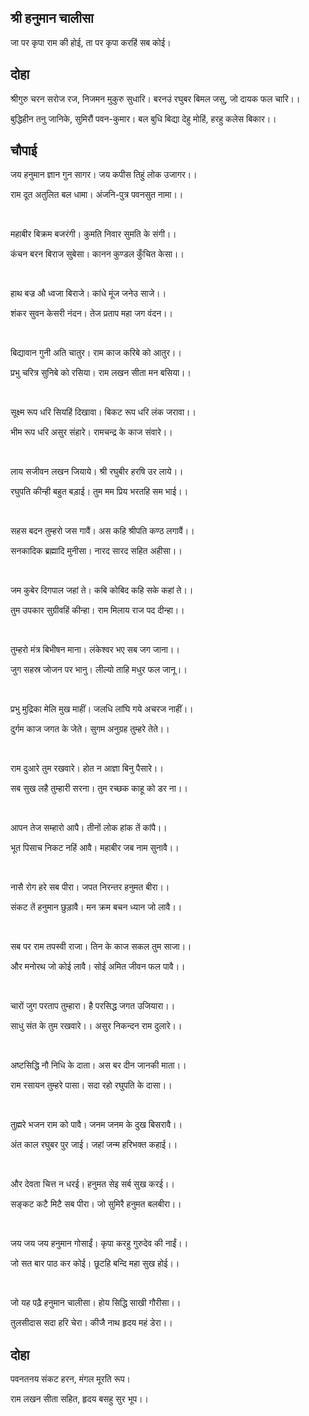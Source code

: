 ## श्री हनुमान चालीसा
जा पर कृपा राम की होई, ता पर कृपा करहिं सब कोई।

## दोहा
श्रीगुरु चरन सरोज रज, निजमन मुकुरु सुधारि। बरनउं रघुबर बिमल जसु, जो दायक फल चारि।।

बुद्धिहीन तनु जानिके, सुमिरौं पवन-कुमार। बल बुधि बिद्या देहु मोहिं, हरहु कलेस बिकार।।

## चौपाई
जय हनुमान ज्ञान गुन सागर। जय कपीस तिहुं लोक उजागर।। 

राम दूत अतुलित बल धामा। अंजनि-पुत्र पवनसुत नामा।।

<br>

महाबीर बिक्रम बजरंगी। कुमति निवार सुमति के संगी।।

कंचन बरन बिराज सुबेसा। कानन कुण्डल कुँचित केसा।।

<br>

हाथ बज्र औ ध्वजा बिराजे। कांधे मूंज जनेउ साजे।।

शंकर सुवन केसरी नंदन। तेज प्रताप महा जग वंदन।।

<br>

बिद्यावान गुनी अति चातुर। राम काज करिबे को आतुर।।

प्रभु चरित्र सुनिबे को रसिया। राम लखन सीता मन बसिया।।

<br>

सूक्ष्म रूप धरि सियहिं दिखावा। बिकट रूप धरि लंक जरावा।।

भीम रूप धरि असुर संहारे। रामचन्द्र के काज संवारे।।

<br>

लाय सजीवन लखन जियाये। श्री रघुबीर हरषि उर लाये।।

रघुपति कीन्ही बहुत बड़ाई। तुम मम प्रिय भरतहि सम भाई।।

<br>

सहस बदन तुम्हरो जस गावैं। अस कहि श्रीपति कण्ठ लगावैं।।

सनकादिक ब्रह्मादि मुनीसा। नारद सारद सहित अहीसा।।

<br>

जम कुबेर दिगपाल जहां ते। कबि कोबिद कहि सके कहां ते।।

तुम उपकार सुग्रीवहिं कीन्हा। राम मिलाय राज पद दीन्हा।।

<br>

तुम्हरो मंत्र बिभीषन माना। लंकेश्वर भए सब जग जाना।।

जुग सहस्र जोजन पर भानु। लील्यो ताहि मधुर फल जानू।।

<br>

प्रभु मुद्रिका मेलि मुख माहीं। जलधि लांघि गये अचरज नाहीं।।

दुर्गम काज जगत के जेते। सुगम अनुग्रह तुम्हरे तेते।।

<br>

राम दुआरे तुम रखवारे। होत न आज्ञा बिनु पैसारे।।

सब सुख लहै तुम्हारी सरना। तुम रच्छक काहू को डर ना।।

<br>

आपन तेज सम्हारो आपै। तीनों लोक हांक तें कांपै।।

भूत पिसाच निकट नहिं आवै। महाबीर जब नाम सुनावै।।

<br>

नासै रोग हरे सब पीरा। जपत निरन्तर हनुमत बीरा।।

संकट तें हनुमान छुड़ावै। मन क्रम बचन ध्यान जो लावै।।

<br>

सब पर राम तपस्वी राजा। तिन के काज सकल तुम साजा।।

और मनोरथ जो कोई लावै। सोई अमित जीवन फल पावै।।

<br>

चारों जुग परताप तुम्हारा। है परसिद्ध जगत उजियारा।।

साधु संत के तुम रखवारे।। असुर निकन्दन राम दुलारे।।

<br>

अष्टसिद्धि नौ निधि के दाता। अस बर दीन जानकी माता।।

राम रसायन तुम्हरे पासा। सदा रहो रघुपति के दासा।।

<br>

तुह्मरे भजन राम को पावै। जनम जनम के दुख बिसरावै।।

अंत काल रघुबर पुर जाई। जहां जन्म हरिभक्त कहाई।।

<br>

और देवता चित्त न धरई। हनुमत सेइ सर्ब सुख करई।।

सङ्कट कटै मिटै सब पीरा। जो सुमिरै हनुमत बलबीरा।।

<br>

जय जय जय हनुमान गोसाईं। कृपा करहु गुरुदेव की नाईं।।

जो सत बार पाठ कर कोई। छूटहि बन्दि महा सुख होई।।

<br>

जो यह पढ़ै हनुमान चालीसा। होय सिद्धि साखी गौरीसा।।

तुलसीदास सदा हरि चेरा। कीजै नाथ हृदय महं डेरा।।


## दोहा
पवनतनय संकट हरन, मंगल मूरति रूप।

राम लखन सीता सहित, हृदय बसहु सुर भूप।।
